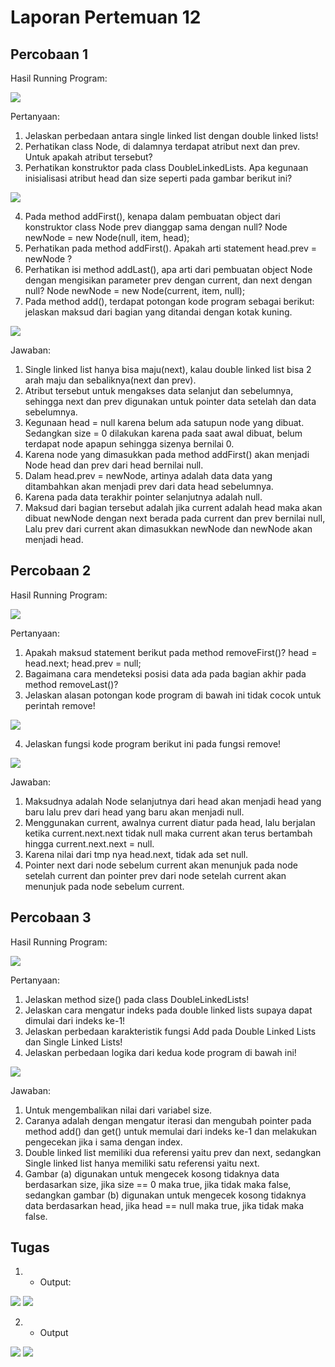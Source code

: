 # Laporan Pertemuan 12

## Percobaan 1

Hasil Running Program:

<img src = "image.png">

Pertanyaan:
1. Jelaskan perbedaan antara single linked list dengan double linked lists!
2. Perhatikan class Node, di dalamnya terdapat atribut next dan prev. Untuk apakah atribut 
tersebut?
3. Perhatikan konstruktor pada class DoubleLinkedLists. Apa kegunaan inisialisasi atribut head dan size seperti pada gambar berikut ini?

<img src = "image-1.png">

4. Pada method addFirst(), kenapa dalam pembuatan object dari konstruktor class Node prev 
dianggap sama dengan null?
Node newNode = new Node(null, item, head);
5. Perhatikan pada method addFirst(). Apakah arti statement head.prev = newNode ?
6. Perhatikan isi method addLast(), apa arti dari pembuatan object Node dengan mengisikan 
parameter prev dengan current, dan next dengan null?
Node newNode = new Node(current, item, null);
7. Pada method add(), terdapat potongan kode program sebagai berikut:
jelaskan maksud dari bagian yang ditandai dengan kotak kuning.

<img src = "image-2.png">

Jawaban:
1. Single linked list hanya bisa maju(next), kalau double linked list bisa 2 arah maju dan sebaliknya(next dan prev).
2. Atribut tersebut untuk mengakses data selanjut dan sebelumnya, sehingga next dan prev digunakan untuk pointer data setelah dan data sebelumnya.
3. Kegunaan head = null karena belum ada satupun node yang dibuat. Sedangkan size = 0 dilakukan karena pada saat awal dibuat, belum terdapat node apapun sehingga sizenya bernilai 0.
4. Karena node yang dimasukkan pada method addFirst() akan menjadi Node head dan prev dari head bernilai null.
5. Dalam head.prev = newNode, artinya adalah data data yang ditambahkan akan menjadi prev dari data head sebelumnya.
6. Karena pada data terakhir pointer selanjutnya adalah null.
7. Maksud dari bagian tersebut adalah jika current adalah head maka akan dibuat newNode dengan next berada pada current dan prev bernilai null, Lalu prev dari current akan dimasukkan newNode dan newNode akan menjadi head.

## Percobaan 2

Hasil Running Program:

<img src = "image-3.png">

Pertanyaan:
1. Apakah maksud statement berikut pada method removeFirst()?
head = head.next;
head.prev = null;
2. Bagaimana cara mendeteksi posisi data ada pada bagian akhir pada method removeLast()?
3. Jelaskan alasan potongan kode program di bawah ini tidak cocok untuk perintah remove!

<img src = "image-4.png">

4. Jelaskan fungsi kode program berikut ini pada fungsi remove!

<img src = "image-5.png">

Jawaban:
1. Maksudnya adalah Node selanjutnya dari head akan menjadi head yang baru lalu prev dari head yang baru akan menjadi null.
2. Menggunakan current, awalnya current diatur pada head, lalu berjalan ketika current.next.next tidak null maka current akan terus bertambah hingga current.next.next = null.
3. Karena nilai dari tmp nya head.next, tidak ada set null.
4. Pointer next dari node sebelum current akan menunjuk pada node setelah current dan pointer prev dari node setelah current akan menunjuk pada node sebelum current.

## Percobaan 3

Hasil Running Program:

<img src = "image-6.png">

Pertanyaan:
1. Jelaskan method size() pada class DoubleLinkedLists!
2. Jelaskan cara mengatur indeks pada double linked lists supaya dapat dimulai dari indeks ke-1!
3. Jelaskan perbedaan karakteristik fungsi Add pada Double Linked Lists dan Single Linked Lists! 
4. Jelaskan perbedaan logika dari kedua kode program di bawah ini!

<img src = "image-7.png">

Jawaban:
1. Untuk mengembalikan nilai dari variabel size.
2. Caranya adalah dengan mengatur iterasi dan mengubah pointer pada method add() dan get() untuk memulai dari indeks ke-1 dan melakukan pengecekan jika i sama dengan index.
3. Double linked list memiliki dua referensi yaitu prev dan next, sedangkan Single linked list hanya memiliki satu referensi yaitu next.
4. Gambar (a) digunakan untuk mengecek kosong tidaknya data berdasarkan size, jika size == 0 maka true, jika tidak maka false, sedangkan gambar (b) digunakan untuk mengecek kosong tidaknya data berdasarkan head, jika head == null maka true, jika tidak maka false.

## Tugas

1. - Output:

<img src = "image-8.png">

<img src = "image-9.png">

2. - Output

<img src = "image-10.png">

<img src = "image-11.png">
